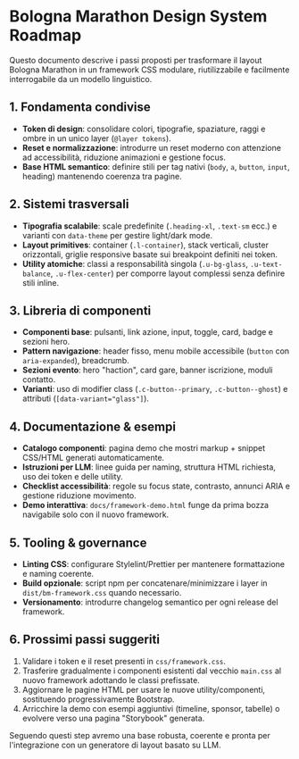 # Bologna Marathon Design System Roadmap

Questo documento descrive i passi proposti per trasformare il layout Bologna Marathon in un framework CSS modulare, riutilizzabile e facilmente interrogabile da un modello linguistico.

## 1. Fondamenta condivise
- **Token di design**: consolidare colori, tipografie, spaziature, raggi e ombre in un unico layer (`@layer tokens`).
- **Reset e normalizzazione**: introdurre un reset moderno con attenzione ad accessibilità, riduzione animazioni e gestione focus.
- **Base HTML semantico**: definire stili per tag nativi (`body`, `a`, `button`, `input`, heading) mantenendo coerenza tra pagine.

## 2. Sistemi trasversali
- **Tipografia scalabile**: scale predefinite (`.heading-xl`, `.text-sm` ecc.) e varianti con `data-theme` per gestire light/dark mode.
- **Layout primitives**: container (`.l-container`), stack verticali, cluster orizzontali, griglie responsive basate sui breakpoint definiti nei token.
- **Utility atomiche**: classi a responsabilità singola (`.u-bg-glass`, `.u-text-balance`, `.u-flex-center`) per comporre layout complessi senza definire stili inline.

## 3. Libreria di componenti
- **Componenti base**: pulsanti, link azione, input, toggle, card, badge e sezioni hero.
- **Pattern navigazione**: header fisso, menu mobile accessibile (`button` con `aria-expanded`), breadcrumb.
- **Sezioni evento**: hero "haction", card gare, banner iscrizione, moduli contatto.
- **Varianti**: uso di modifier class (`.c-button--primary`, `.c-button--ghost`) e attributi (`[data-variant="glass"]`).

## 4. Documentazione & esempi
- **Catalogo componenti**: pagina demo che mostri markup + snippet CSS/HTML generati automaticamente.
- **Istruzioni per LLM**: linee guida per naming, struttura HTML richiesta, uso dei token e delle utility.
- **Checklist accessibilità**: regole su focus state, contrasto, annunci ARIA e gestione riduzione movimento.
- **Demo interattiva**: `docs/framework-demo.html` funge da prima bozza navigabile solo con il nuovo framework.

## 5. Tooling & governance
- **Linting CSS**: configurare Stylelint/Prettier per mantenere formattazione e naming coerente.
- **Build opzionale**: script npm per concatenare/minimizzare i layer in `dist/bm-framework.css` quando necessario.
- **Versionamento**: introdurre changelog semantico per ogni release del framework.

## 6. Prossimi passi suggeriti
1. Validare i token e il reset presenti in `css/framework.css`.
2. Trasferire gradualmente i componenti esistenti dal vecchio `main.css` al nuovo framework adottando le classi prefissate.
3. Aggiornare le pagine HTML per usare le nuove utility/componenti, sostituendo progressivamente Bootstrap.
4. Arricchire la demo con esempi aggiuntivi (timeline, sponsor, tabelle) o evolvere verso una pagina "Storybook" generata.

Seguendo questi step avremo una base robusta, coerente e pronta per l'integrazione con un generatore di layout basato su LLM.
